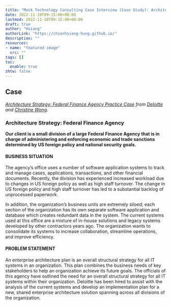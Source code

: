 ```yaml
---
title: "Mock Technology Consulting Case Interview (Case Study): Architecture Strategy"
date: 2022-11-10T09:15:00+08:00
lastmod: 2022-11-10T09:15:00+08:00
draft: true
author: "Hsiang"
authorLink: "https://chienhsiang-hung.github.io/"
description: ""
resources:
- name: "featured-image"
  src: ""
tags: []
toc:
  enable: true
zhtw: false
---
```

## Case
*[Architecture Strategy: Federal Finance Agency Practice Case](https://docs.google.com/document/d/1-bYDsnRg4lzUpmVXavqS8jR_mGGeagFMj63du50PQOo) from [Deloitte]() and [Christine Wong](https://www.youtube.com/c/ChristineWong).*
### Architecture Strategy: Federal Finance Agency
**Our client is a small division of a large Federal Finance Agency that is in charge of administering and enforcing economic and trade sanctions determined by US foreign policy and national security goals.**

#### BUSINESS SITUATION

The agency’s office uses a number of software application systems to track and manage cases, applications, transactions, and other financial documents. Recently, the division has experienced increased workload due to changes in US foreign policy as well as high staff turnover. The change in US foreign policy and high staff turnover has led to a substantial backlog of unprocessed paperwork.

In addition, the organization’s business units are extremely siloed; each section of the organization has its own separate software application and database which creates redundant data in the system. The current systems used at this office are a mixture of in-house solutions and legacy systems developed by other contractors years ago. The organization wants to consolidate its systems to increase collaboration, streamline operations, and improve efficiency.

  

#### PROBLEM STATEMENT

An enterprise architecture plan is an overall structural strategy for all IT systems in an organization. This plan combines the business needs of key stakeholders to help an organization achieve its future goals. The officials of this agency have outlined the need for an overall structural strategy for all IT systems within their organization. Deloitte has been hired to assist with the analysis of the current systems and develop an implementation plan for a new, shared enterprise architecture solution spanning across all divisions of the organization.